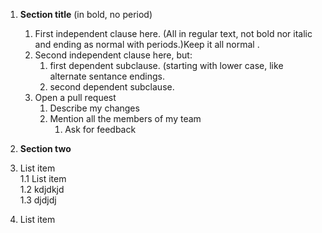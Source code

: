 
1. **Section title** (in bold, no period)
	1. First independent clause here. (All in regular text, not bold nor italic and ending as normal with periods.)Keep it all normal .
	2. Second independent clause here, but:
		1. first dependent subclause. (starting with lower case, like alternate sentance endings.
		2. second dependent subclause.
	3. Open a pull request
		1. Describe my changes
		2. Mention all the members of my team
			1. Ask for feedback
			
2. **Section two**


1. List item  
	1.1 List item  
	1.2 kdjdkjd  
		1.3 djdjdj  
2. List item
